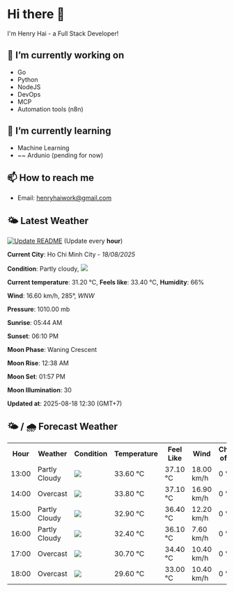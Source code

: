 # Hi there 👋

I'm Henry Hai - a Full Stack Developer!

## 🔭 I’m currently working on

- Go
- Python
- NodeJS
- DevOps
- MCP
- Automation tools (n8n)

## 🌱 I’m currently learning

- Machine Learning
- ~~ Ardunio (pending for now)

## 📫 How to reach me

- Email: <henryhaiwork@gmail.com>

## 🌤️ Latest Weather
[![Update README](https://github.com/henry0hai/henry0hai/actions/workflows/udpateReadme.yml/badge.svg)](https://github.com/henry0hai/henry0hai/actions/workflows/udpateReadme.yml)
(Update every **hour**)
<!-- CURRENT_WEATHER:START -->
**Current City**: Ho Chi Minh City - *18/08/2025*

**Condition**: Partly cloudy, <img src="https://cdn.weatherapi.com/weather/64x64/day/116.png"/>

**Current temperature**: 31.20 °C, **Feels like**: 33.40 °C, **Humidity**: 66%

**Wind**: 16.60 km/h, 285°, *WNW*

**Pressure**: 1010.00 mb

**Sunrise**: 05:44 AM

**Sunset**: 06:10 PM

**Moon Phase**: Waning Crescent

**Moon Rise**: 12:38 AM

**Moon Set**: 01:57 PM

**Moon Illumination**: 30

**Updated at**: 2025-08-18 12:30 (GMT+7)<!-- CURRENT_WEATHER:END -->

## 🌤️ / 🌧️ Forecast Weather
<!-- FORECAST_WEATHER:START -->
<table>
		<tr>
			<th>Hour</th>
			<th>Weather</th>
			<th>Condition</th>
			<th>Temperature</th>
			<th>Feel Like</th>
			<th>Wind</th>
			<th>Chance of Rain</th>
		</tr>
				<tr>
					<td>13:00</td>
					<td>Partly Cloudy </td>
					<td><img src='https://cdn.weatherapi.com/weather/64x64/day/116.png'/></td>
					<td>33.60 °C</td>
					<td>37.10 °C</td>
					<td>18.00 km/h</td>
					<td>0 %</td>
				</tr>
				<tr>
					<td>14:00</td>
					<td>Overcast </td>
					<td><img src='https://cdn.weatherapi.com/weather/64x64/day/122.png'/></td>
					<td>33.80 °C</td>
					<td>37.10 °C</td>
					<td>16.90 km/h</td>
					<td>0 %</td>
				</tr>
				<tr>
					<td>15:00</td>
					<td>Partly Cloudy </td>
					<td><img src='https://cdn.weatherapi.com/weather/64x64/day/116.png'/></td>
					<td>32.90 °C</td>
					<td>36.40 °C</td>
					<td>12.20 km/h</td>
					<td>0 %</td>
				</tr>
				<tr>
					<td>16:00</td>
					<td>Partly Cloudy </td>
					<td><img src='https://cdn.weatherapi.com/weather/64x64/day/116.png'/></td>
					<td>32.40 °C</td>
					<td>36.10 °C</td>
					<td>7.60 km/h</td>
					<td>0 %</td>
				</tr>
				<tr>
					<td>17:00</td>
					<td>Overcast </td>
					<td><img src='https://cdn.weatherapi.com/weather/64x64/day/122.png'/></td>
					<td>30.70 °C</td>
					<td>34.40 °C</td>
					<td>10.40 km/h</td>
					<td>0 %</td>
				</tr>
				<tr>
					<td>18:00</td>
					<td>Overcast </td>
					<td><img src='https://cdn.weatherapi.com/weather/64x64/day/122.png'/></td>
					<td>29.60 °C</td>
					<td>33.00 °C</td>
					<td>10.40 km/h</td>
					<td>0 %</td>
				</tr>
</table>
<!-- FORECAST_WEATHER:END -->
